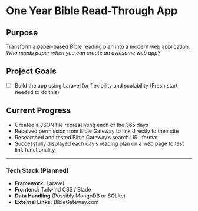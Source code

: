 # One Year Bible Read-Through App

## Purpose

Transform a paper-based Bible reading plan into a modern web application.  
*Who needs paper when you can create an awesome web app?*

## Project Goals

- [ ] Build the app using Laravel for flexibility and scalability (Fresh start needed to do this)

## Current Progress

- Created a JSON file representing each of the 365 days
- Received permission from Bible Gateway to link directly to their site
- Researched and tested Bible Gateway’s search URL format
- Successfully displayed each day’s reading plan on a web page to test link functionality

---

### Tech Stack (Planned)

- **Framework:** Laravel  
- **Frontend:** Tailwind CSS / Blade  
- **Data Handling** (Possibly MongoDB or SQLite)
- **External Links:** BibleGateway.com

